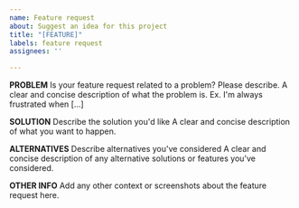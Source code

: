 ```yaml
---
name: Feature request
about: Suggest an idea for this project
title: "[FEATURE]"
labels: feature request
assignees: ''

---
```


**PROBLEM**
Is your feature request related to a problem? Please describe.
A clear and concise description of what the problem is. Ex. I'm always frustrated when [...]

**SOLUTION**
Describe the solution you'd like
A clear and concise description of what you want to happen.

**ALTERNATIVES**
Describe alternatives you've considered
A clear and concise description of any alternative solutions or features you've considered.

**OTHER INFO**
Add any other context or screenshots about the feature request here.
